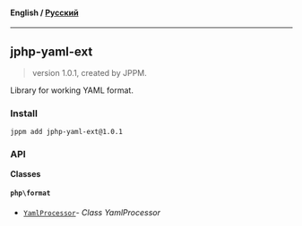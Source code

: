 #### **English** / [Русский](README.ru.md)

---

## jphp-yaml-ext
> version 1.0.1, created by JPPM.

Library for working YAML format.

### Install
```
jppm add jphp-yaml-ext@1.0.1
```

### API
**Classes**

#### `php\format`

- [`YamlProcessor`](https://github.com/jphp-compiler/jphp/blob/master/exts/jphp-yaml-ext/api-docs/classes/php/format/YamlProcessor.md)- _Class YamlProcessor_